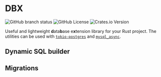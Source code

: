 # DBX

![GitHub branch status](https://img.shields.io/github/checks-status/MDM23/dbx/main)
![GitHub License](https://img.shields.io/github/license/MDM23/dbx)
![Crates.io Version](https://img.shields.io/crates/v/dbx)

Useful and lightweight **d**ata**b**ase e**x**tension library for your Rust
project. The utilities can be used with
[`tokio-postgres`](https://crates.io/crates/tokio-postgres) and
[`mysql_async`](https://crates.io/crates/mysql_async).

## Dynamic SQL builder

## Migrations